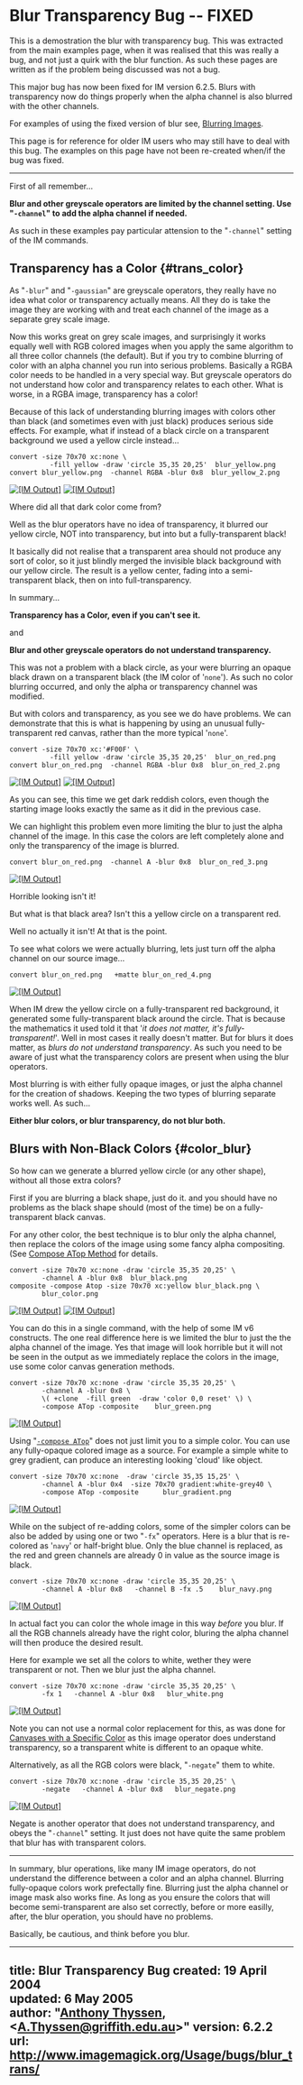 # Blur Transparency Bug -- FIXED

This is a demostration the blur with transparency bug.
This was extracted from the main examples page, when it was realised that this was really a bug, and not just a quirk with the blur function.
As such these pages are written as if the problem being discussed was not a bug.

This major bug has now been fixed for IM version 6.2.5.
Blurs with transparency now do things properly when the alpha channel is also blurred with the other channels.

For examples of using the fixed version of blur see, [Blurring Images](../../convolve/#blur).

This page is for reference for older IM users who may still have to deal with this bug.
The examples on this page have not been re-created when/if the bug was fixed.

------------------------------------------------------------------------

First of all remember...

**Blur and other greyscale operators are limited by the channel setting.
Use "`-channel`" to add the alpha channel if needed.**

As such in these examples pay particular attension to the "`-channel`" setting of the IM commands.

## Transparency has a Color {#trans_color}

As "`-blur`" and "`-gaussian`" are greyscale operators, they really have no idea what color or transparency actually means.
All they do is take the image they are working with and treat each channel of the image as a separate grey scale image.

Now this works great on grey scale images, and surprisingly it works equally well with RGB colored images when you apply the same algorithm to all three collor channels (the default).
But if you try to combine blurring of color with an alpha channel you run into serious problems.
Basically a RGBA color needs to be handled in a very special way.
But greyscale operators do not understand how color and transparency relates to each other.
What is worse, in a RGBA image, transparency has a color!

Because of this lack of understanding blurring images with colors other than black (and sometimes even with just black) produces serious side effects.
For example, what if instead of a black circle on a transparent background we used a yellow circle instead...

~~~
convert -size 70x70 xc:none \
          -fill yellow -draw 'circle 35,35 20,25'  blur_yellow.png
convert blur_yellow.png  -channel RGBA -blur 0x8  blur_yellow_2.png
~~~


[![\[IM Output\]](blur_yellow.png)](blur_yellow.png) [![\[IM Output\]](blur_yellow_2.png)](blur_yellow_2.png)

Where did all that dark color come from?

Well as the blur operators have no idea of transparency, it blurred our yellow circle, NOT into transparency, but into but a fully-transparent black!

It basically did not realise that a transparent area should not produce any sort of color, so it just blindly merged the invisible black background with our yellow circle.
The result is a yellow center, fading into a semi-transparent black, then on into full-transparency.

In summary...

**Transparency has a Color, even if you can't see it.**

and

**Blur and other greyscale operators do not understand transparency.**

This was not a problem with a black circle, as your were blurring an opaque black drawn on a transparent black (the IM color of '`none`').
As such no color blurring occurred, and only the alpha or transparency channel was modified.

But with colors and transparency, as you see we do have problems.
We can demonstrate that this is what is happening by using an unusual fully-transparent red canvas, rather than the more typical '`none`'.

~~~
convert -size 70x70 xc:'#F00F' \
          -fill yellow -draw 'circle 35,35 20,25'  blur_on_red.png
convert blur_on_red.png  -channel RGBA -blur 0x8  blur_on_red_2.png
~~~


[![\[IM Output\]](blur_on_red.png)](blur_on_red.png)
[![\[IM Output\]](blur_on_red_2.png)](blur_on_red_2.png)

As you can see, this time we get dark reddish colors, even though the starting image looks exactly the same as it did in the previous case.
  
We can highlight this problem even more limiting the blur to just the alpha channel of the image.
In this case the colors are left completely alone and only the transparency of the image is blurred.

~~~
convert blur_on_red.png  -channel A -blur 0x8  blur_on_red_3.png
~~~


[![\[IM Output\]](blur_on_red_3.png)](blur_on_red_3.png)

Horrible looking isn't it!

But what is that black area?
Isn't this a yellow circle on a transparent red.

Well no actually it isn't!
At that is the point.
  
To see what colors we were actually blurring, lets just turn off the alpha channel on our source image...

~~~
convert blur_on_red.png   +matte blur_on_red_4.png
~~~


[![\[IM Output\]](blur_on_red_4.png)](blur_on_red_4.png)

When IM drew the yellow circle on a fully-transparent red background, it generated some fully-transparent black around the circle.
That is because the mathematics it used told it that '*it does not matter, it's fully-transparent!*'.
Well in most cases it really doesn't matter.
But for blurs it does matter, as *blurs do not understand transparency*.
As such you need to be aware of just what the transparency colors are present when using the blur operators.

Most blurring is with either fully opaque images, or just the alpha channel for the creation of shadows.
Keeping the two types of blurring separate works well.
As such...

**Either blur colors, or blur transparency, do not blur both.**

## Blurs with Non-Black Colors {#color_blur}

So how can we generate a blurred yellow circle (or any other shape), without all those extra colors?

First if you are blurring a black shape, just do it.
and you should have no problems as the black shape should (most of the time) be on a fully-transparent black canvas.

For any other color, the best technique is to blur only the alpha channel, then replace the colors of the image using some fancy alpha compositing.
(See [Compose ATop Method](../../compose/#atop) for details.

~~~
convert -size 70x70 xc:none -draw 'circle 35,35 20,25' \
        -channel A -blur 0x8  blur_black.png
composite -compose Atop -size 70x70 xc:yellow blur_black.png \
        blur_color.png
~~~


[![\[IM Output\]](blur_black.png)](blur_black.png)
[![\[IM Output\]](blur_color.png)](blur_color.png)

You can do this in a single command, with the help of some IM v6 constructs.
The one real difference here is we limited the blur to just the the alpha channel of the image.
Yes that image will look horrible but it will not be seen in the output as we immediately replace the colors in the image, use some color canvas generation methods.

~~~
convert -size 70x70 xc:none -draw 'circle 35,35 20,25' \
        -channel A -blur 0x8 \
        \( +clone  -fill green  -draw 'color 0,0 reset' \) \
        -compose ATop -composite    blur_green.png
~~~

[![\[IM Output\]](blur_green.png)](blur_green.png)

Using "[`-compose ATop`](../../compose/#atop)" does not just limit you to a simple color.
You can use any fully-opaque colored image as a source.
For example a simple white to grey gradient, can produce an interesting looking 'cloud' like object.

~~~
convert -size 70x70 xc:none  -draw 'circle 35,35 15,25' \
        -channel A -blur 0x4  -size 70x70 gradient:white-grey40 \
        -compose ATop -composite      blur_gradient.png
~~~


[![\[IM Output\]](blur_gradient.png)](blur_gradient.png)

While on the subject of re-adding colors, some of the simpler colors can be also be added by using one or two "`-fx`" operators.
Here is a blur that is re-colored as '`navy`' or half-bright blue.
Only the blue channel is replaced, as the red and green channels are already 0 in value as the source image is black.

~~~
convert -size 70x70 xc:none -draw 'circle 35,35 20,25' \
        -channel A -blur 0x8   -channel B -fx .5    blur_navy.png
~~~


[![\[IM Output\]](blur_navy.png)](blur_navy.png)

In actual fact you can color the whole image in this way *before* you blur.
If all the RGB channels already have the right color, bluring the alpha channel will then produce the desired result.

Here for example we set all the colors to white, wether they were transparent or not.
Then we blur just the alpha channel.

~~~
convert -size 70x70 xc:none -draw 'circle 35,35 20,25' \
        -fx 1   -channel A -blur 0x8   blur_white.png
~~~


[![\[IM Output\]](blur_white.png)](blur_white.png)

Note you can not use a normal color replacement for this, as was done for [Canvases with a Specific Color](../../canvas/#canvas_specific) as this image operator does understand transparency, so a transparent white is different to an opaque white.

Alternatively, as all the RGB colors were black, "`-negate`" them to white.

~~~
convert -size 70x70 xc:none -draw 'circle 35,35 20,25' \
        -negate   -channel A -blur 0x8   blur_negate.png
~~~


[![\[IM Output\]](blur_negate.png)](blur_negate.png)

Negate is another operator that does not understand transparency, and obeys the "`-channel`" setting.
It just does not have quite the same problem that blur has with transparent colors.

------------------------------------------------------------------------

In summary, blur operations, like many IM image operators, do not understand the difference between a color and an alpha channel.
Blurring fully-opaque colors work prefectally fine.
Blurring just the alpha channel or image mask also works fine.
As long as you ensure the colors that will become semi-transparent are also set correctly, before or more easilly, after, the blur operation, you should have no problems.

Basically, be cautious, and think before you blur.

---
title: Blur Transparency Bug
created: 19 April 2004  
updated: 6 May 2005  
author: "[Anthony Thyssen](http://www.ict.griffith.edu.au/anthony/anthony.html), &lt;[A.Thyssen@griffith.edu.au](http://www.ict.griffith.edu.au/anthony/mail.shtml)&gt;"
version: 6.2.2
url: http://www.imagemagick.org/Usage/bugs/blur_trans/
---
